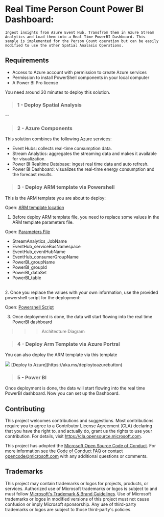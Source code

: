 # Real Time Person Count Power BI Dashboard:

    Ingest insights from Azure Event Hub, Transfrom them in Azure Stream Analytics and Load them into a Real Time PowerBI Dashboard. This sample is implemented for the Person Count operation but can be easily modified to use the other Spatial Analasis Operations.


## Requirements

- Access to Azure account with permission to create Azure services
- Permission to install PowerShell components in your local computer
- A Power BI Pro license

You need around 30 minutes to deploy this solution.

>### 1 - Deploy Spatial Analysis
--



>### 2 - Azure Components

This solution combines the following Azure services:

- Event Hubs: collects real-time consumption data.
- Stream Analytics: aggregates the streaming data and makes it available for visualization.
- Power BI Realtime Database: ingest real time data and auto refresh.
- Power BI Dashboard: visualizes the real-time energy consumption and the forecast results.


>### 3 - Deploy ARM template via Powershell

This is the ARM template you are about to deploy:

Open: [ARM template location](1.RealTimePowerBI/realtimepowerbi_jobtemplate.json)

1. Before deploy ARM template file, you need to replace some values in the ARM template parameters file. 

Open: [Parameters File](1.RealTimePowerBI/realtimepowerbi_jobtemplate.parameters.filled.json)

- StreamAnalytics_JobName
- EventHub_serviceBusNamespace
- EventHub_eventHubName
- EventHub_consumerGroupName
- PowerBI_groupName
- PowerBI_groupId
- PowerBI_dataSet
- PowerBI_table

<br>
2. Once you replace the values with your own information, use the provided powershell script for the deployment: 

Open: [Powershell Script](1.RealTimePowerBI/realtimepowerbi_script.ps1)

3. Once deployment is done, the data will start flowing into the real time PowerBI dashboard

>>>Architecture Diagram

>### 4 - Deploy Arm Template via Azure Portral

You can also deploy the ARM template via this template

<img src="https://aka.ms/deploytoazurebutton"/>
[Deploy to Azure](https://aka.ms/deploytoazurebutton)

>### 5 - Power BI

Once deployment is done, the data will start flowing into the real time PowerBI dashboard. Now you can set up the Dashboard.

## Contributing

This project welcomes contributions and suggestions.  Most contributions require you to agree to a
Contributor License Agreement (CLA) declaring that you have the right to, and actually do, grant us
the rights to use your contribution. For details, visit https://cla.opensource.microsoft.com.

This project has adopted the [Microsoft Open Source Code of Conduct](https://opensource.microsoft.com/codeofconduct/).
For more information see the [Code of Conduct FAQ](https://opensource.microsoft.com/codeofconduct/faq/) or
contact [opencode@microsoft.com](mailto:opencode@microsoft.com) with any additional questions or comments.

## Trademarks

This project may contain trademarks or logos for projects, products, or services. Authorized use of Microsoft 
trademarks or logos is subject to and must follow 
[Microsoft's Trademark & Brand Guidelines](https://www.microsoft.com/en-us/legal/intellectualproperty/trademarks/usage/general).
Use of Microsoft trademarks or logos in modified versions of this project must not cause confusion or imply Microsoft sponsorship.
Any use of third-party trademarks or logos are subject to those third-party's policies.
